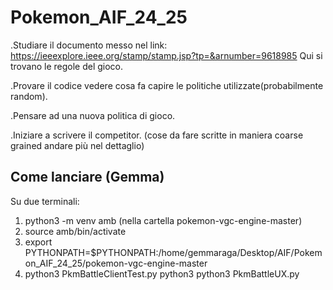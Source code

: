 # Pokemon_AIF_24_25

.Studiare il documento messo nel  link: https://ieeexplore.ieee.org/stamp/stamp.jsp?tp=&arnumber=9618985
Qui si trovano le regole del gioco.

.Provare il codice vedere cosa fa capire le politiche utilizzate(probabilmente random).

.Pensare ad una nuova politica di gioco.

.Iniziare a scrivere il competitor. 
(cose da fare scritte in maniera coarse grained andare più nel dettaglio)

## Come lanciare (Gemma) 
Su due terminali: 

1. python3 -m venv amb (nella cartella pokemon-vgc-engine-master)
2. source amb/bin/activate
3. export PYTHONPATH=$PYTHONPATH:/home/gemmaraga/Desktop/AIF/Pokemon_AIF_24_25/pokemon-vgc-engine-master
4. python3 PkmBattleClientTest.py 
   python3 python3 PkmBattleUX.py
